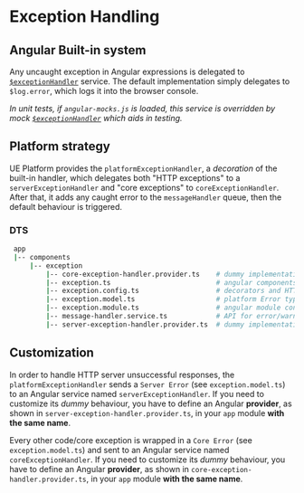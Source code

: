 # Exception Handling

## Angular Built-in system

Any uncaught exception in Angular expressions is delegated to [`$exceptionHandler`](https://docs.angularjs.org/api/ng/service/$exceptionHandler) service.
The default implementation simply delegates to `$log.error`, which logs it into the browser console.

*In unit tests, if `angular-mocks.js` is loaded, this service is overridden by mock [`$exceptionHandler`](https://docs.angularjs.org/api/ngMock/service/$exceptionHandler) which aids in testing.*

## Platform strategy

UE Platform provides the `platformExceptionHandler`, a *decoration* of the built-in handler, which delegates
both "HTTP exceptions" to a `serverExceptionHandler` and "core exceptions" to 
`coreExceptionHandler`. After that, it adds any caught error to the `messageHandler` queue, then the default behaviour is triggered.

### DTS

```bash
 app
 |-- components
     |-- exception
         |-- core-exception-handler.provider.ts    # dummy implementation of coreExceptionHandler
         |-- exception.ts                          # angular components registration
         |-- exception.config.ts                   # decorators and HTTP interceptor
         |-- exception.model.ts                    # platform Error types definition
         |-- exception.module.ts                   # angular module configuration
         |-- message-handler.service.ts            # API for error/warn/info messages management
         |-- server-exception-handler.provider.ts  # dummy implementation of serverExceptionHandler
```

## Customization

In order to handle HTTP server unsuccessful responses, the `platformExceptionHandler` sends
a `Server Error` (see `exception.model.ts`) to an Angular service named `serverExceptionHandler`.
If you need to customize its *dummy* behaviour, you have to define an Angular **provider**,
as shown in `server-exception-handler.provider.ts`, in your `app` module **with the same name**.

Every other code/core exception is wrapped in a `Core Error` (see `exception.model.ts`)
and sent to an Angular service named `coreExceptionHandler`.
If you need to customize its *dummy* behaviour, you have to define an Angular **provider**,
as shown in `core-exception-handler.provider.ts`, in your `app` module **with the same name**.
